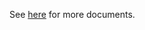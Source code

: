 See [here](https://github.com/kcl-lang/modules/blob/main/k8s/1.26/docs/README.md) for more documents.
